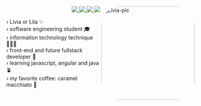   ##
<img align="right" alt="Lívia-pic" height="250" width="250" style="border-radius:50px;" src="https://wallpapers-clan.com/wp-content/uploads/2022/05/cute-pfp-04.jpg">

<div align="right">
 <a href="mailto:analiviadesouza.contato@gmail.com">
  <img src="https://img.shields.io/badge/-%2322272D?style=for-the-badge&logo=gmail">
 </a>
 <a href="https://www.linkedin.com/in/analiviadesouza/">
  <img src="https://img.shields.io/badge/-%2322272D?style=for-the-badge&logo=linkedin&logoColor=blue">
 </a>
 <a href="https://www.instagram.com/liloviska">
  <img src="https://img.shields.io/badge/-%2322272D?style=for-the-badge&logo=instagram">
 </a>
 <a href="https://www.youtube.com/@aliloviska">
  <img src="https://img.shields.io/badge/-%2322272D?style=for-the-badge&logo=youtube&logoColor=red">
 </a>
</div>

<div align="left">
 
  › Lívia or Lila ✨ <br>
  › software engineering student 🎓 <br>
  › information technology technique 👩🏾‍🎓 <br>
  › front-end and future fullstack developer 🎨 <br>
  › learning javascript, angular and java 🪴 <br>
  › my favorite coffee: caramel macchiato 🍵 <br>
</div>

##

 
